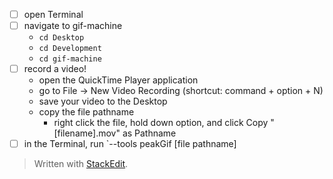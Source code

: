 

- [ ] open Terminal
- [ ] navigate to gif-machine
	- `cd Desktop`
	- `cd Development`
	- `cd gif-machine`
- [ ] record a video!
	- open the QuickTime Player application
	- go to File -> New Video Recording (shortcut: command + option + N)
	- save your video to the Desktop
	- copy the file pathname 
		- right click the file, hold down option, and click Copy "[filename].mov" as Pathname
- [ ] in the Terminal, run `--tools peakGif [file pathname]

> Written with [StackEdit](https://stackedit.io/).
<!--stackedit_data:
eyJoaXN0b3J5IjpbODA4NTE1ODAzXX0=
-->